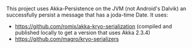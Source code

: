 This project uses Akka-Persistence on the JVM (not Android's Dalvik) an successfully persist a message that has a joda-time Date.
It uses:
* https://github.com/romix/akka-kryo-serialization (compiled and published locally to get a version that uses Akka 2.3.4)
* https://github.com/magro/kryo-serializers

